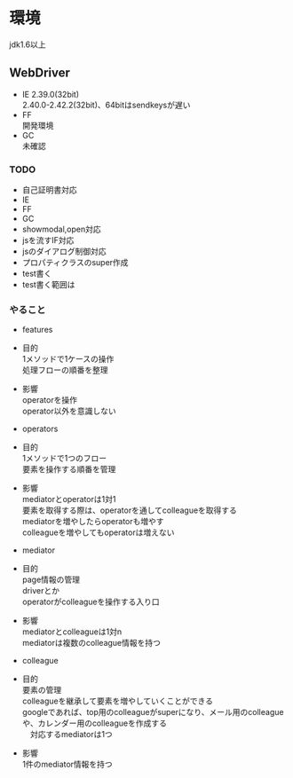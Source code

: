 # 環境
jdk1.6以上

## WebDriver
- IE 2.39.0(32bit)  
2.40.0-2.42.2(32bit)、64bitはsendkeysが遅い
- FF  
開発環境
- GC  
未確認

### TODO
- 自己証明書対応
 - IE
 - FF
 - GC
- showmodal,open対応
- jsを流すIF対応
- jsのダイアログ制御対応
- プロパティクラスのsuper作成
- test書く
 - test書く範囲は

### やること
- features  
 - 目的  
	1メソッドで1ケースの操作  
	処理フローの順番を整理  
 - 影響  
	operatorを操作  
	operator以外を意識しない  

- operators  
 - 目的  
	1メソッドで1つのフロー  
	要素を操作する順番を管理  
 - 影響  
	mediatorとoperatorは1対1  
	要素を取得する際は、operatorを通してcolleagueを取得する  
	mediatorを増やしたらoperatorも増やす  
	colleagueを増やしてもoperatorは増えない  

- mediator  
 - 目的  
	page情報の管理  
	driverとか  
	operatorがcolleagueを操作する入り口  
 - 影響  
	mediatorとcolleagueは1対n  
	mediatorは複数のcolleague情報を持つ  

- colleague  
 - 目的  
	要素の管理  
	colleagueを継承して要素を増やしていくことができる  
	googleであれば、top用のcolleagueがsuperになり、メール用のcolleagueや、カレンダー用のcolleagueを作成する  
	　対応するmediatorは1つ  

 - 影響  
	1件のmediator情報を持つ  


